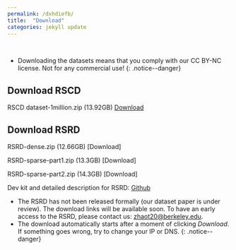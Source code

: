 ```yaml
---
permalink: /dxhdiefb/
title:  "Download"
categories: jekyll update
---
```

<br>

- Downloading the datasets means that you comply with our CC BY-NC license. Not for any commercial use!
{: .notice--danger}

## Download RSCD

RSCD dataset-1million.zip (13.92GB) [Download](https://figshare.com/ndownloader/files/36625041) 

## Download RSRD

RSRD-dense.zip (12.66GB) [Download]

RSRD-sparse-part1.zip (13.3GB) [Download]

RSRD-sparse-part2.zip (14.3GB) [Download]

Dev kit and detailed description for RSRD: [Github](https://github.com/ztsrxh/RSRD_dev_kit)

- The RSRD has not been released formally (our dataset paper is under review). The download links will be available soon.  To have an early access to the RSRD, please contact us: zhaot20@berkeley.edu.
- The download automatically starts after a moment of clicking *Download*. If something goes wrong, try to change your IP or DNS.
{: .notice--danger}







